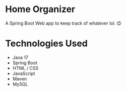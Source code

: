 # Home Organizer
A Spring Boot Web app to keep track of whatever lol. 😊

# Technologies Used
- Java 17
- Spring Boot
- HTML / CSS
- JavaScript
- Maven
- MySQL
